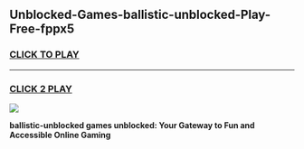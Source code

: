 
## Unblocked-Games-ballistic-unblocked-Play-Free-fppx5
<h3>
<a href="https://premium76.site?title=ballistic-unblocked&ref=18A">CLICK TO PLAY</a></h3>
<hr>

<h3>
<a href="https://premium76.site?title=ballistic-unblocked&ref=18A">CLICK 2 PLAY</a>
  
</h3>

<a href="https://premium76.site?title=ballistic-unblocked&ref=18A"><img src="https://clearcache.store/games.png"></a>


**ballistic-unblocked games unblocked: Your Gateway to Fun and Accessible Online Gaming**

